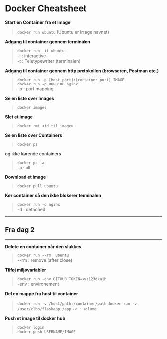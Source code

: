 # Docker Cheatsheet

**Start en Container fra et Image**
    
> `docker run ubuntu` (Ubuntu er Image navnet)    

**Adgang til container gennem terminalen**

> `docker run -it ubuntu`    
>  -i : interactive    
>  -t : Teletypewriter (terminalen) 

**Adgang til container gennem http protokollen (browseren, Postman etc.)**

>  `docker run -p [host_port]:[container_port] IMAGE`    
>  `docker run -p 8080:80 nginx`    
>  -p : port mapping    



**Se en liste over Images**

> `docker images`

**Slet et image**

> `docker rmi <id_til_image>`    

**Se en liste over Containers**

> `docker ps`     

og ikke kørende containers     

> `docker ps -a`    
> -a : all    

**Download et image**    

> `docker pull ubuntu`    

**Kør container så den ikke blokerer terminalen**

> `docker run -d nginx`    
> -d : detached

---
## Fra dag 2
---

**Delete en container når den slukkes**

> `docker run --rm  Ubuntu`    
> --rm : remove (after close)

**Tilføj miljøvariabler**

> `docker run -env GITHUB_TOKEN=xyz123dkajh`    
> -env : environement


**Del en mappe fra host til container**    

> `docker run -v /host/path:/container/path`
> `docker run -v /user/clbo/flaskapp:/app`
> `-v : volume`  

**Push et image til docker hub**    

> `docker login`    
> `docker push USERNAME/IMAGE`
